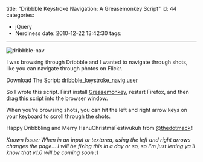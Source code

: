 title: "Dribbble Keystroke Navigation: A Greasemonkey Script"
id: 44
categories:
  - jQuery
  - Nerdiness
date: 2010-12-22 13:42:30
tags:
---

![]({{BASE_PATH}}/images/f72897ff42fc1382cd4383f58a1bfc8952d0a84d.png "dribbble-nav")

I was browsing through Dribbble and I wanted to navigate through shots, like you can navigate through photos on Flickr.

Download The Script: [dribbble_keystroke_navig.user](http://www.thedotmack.com/wp-content/uploads/2010/12/dribbble_keystroke_navig.user_.zip)

So I wrote this script. First install [Greasemonkey](https://addons.mozilla.org/en-US/firefox/addon/748/), restart Firefox, and then [drag this script](http://www.thedotmack.com/wp-content/uploads/2010/12/dribbble_keystroke_navig.user_.zip) into the browser window.

When you're browsing shots, you can hit the left and right arrow keys on your keyboard to scroll through the shots.

Happy Dribbbling and Merry HanuChristmaFestivukuh from [@thedotmack](http://twitter.com/thedotmack)!!

_Known Issue: When in an input or textarea, using the left and right arrows changes the page... I will be fixing this in a day or so, so I'm just letting ya'll know that v1.0 will be coming soon :)_